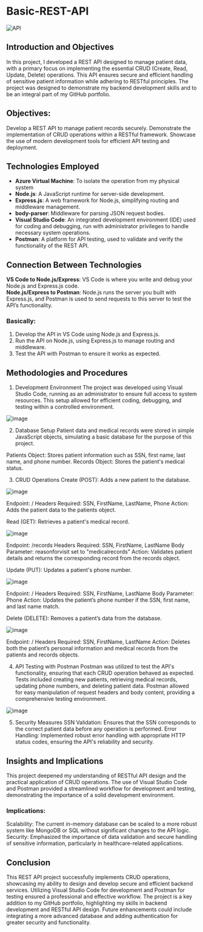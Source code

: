 # Basic-REST-API
![API](https://github.com/user-attachments/assets/9ad7b9b8-329e-40d8-8e2f-a129c9c5f8b8)

## Introduction and Objectives
In this project, I developed a REST API designed to manage patient data, with a primary focus on implementing the essential CRUD (Create, Read, Update, Delete) operations. This API ensures secure and efficient handling of sensitive patient information while adhering to RESTful principles. The project was designed to demonstrate my backend development skills and to be an integral part of my GitHub portfolio.

## Objectives:

Develop a REST API to manage patient records securely.
Demonstrate the implementation of CRUD operations within a RESTful framework.
Showcase the use of modern development tools for efficient API testing and deployment.

## Technologies Employed
- <b>Azure Virtual Machine</b>: To isolate the operation from my physical system
- <b>Node.js</b>: A JavaScript runtime for server-side development.
- <b>Express.js</b>: A web framework for Node.js, simplifying routing and middleware management.
- <b>body-parser</b>: Middleware for parsing JSON request bodies.
- <b>Visual Studio Code</b>: An integrated development environment (IDE) used for coding and debugging, run with administrator privileges to handle necessary system operations.
- <b>Postman</b>: A platform for API testing, used to validate and verify the functionality of the REST API.

## Connection Between Technologies

<b>VS Code to Node.js/Express</b>: VS Code is where you write and debug your Node.js and Express.js code.<br>
<b>Node.js/Express to Postman</b>: Node.js runs the server you built with Express.js, and Postman is used to send requests to this server to test the API’s functionality.

### Basically:
1. Develop the API in VS Code using Node.js and Express.js.
2. Run the API on Node.js, using Express.js to manage routing and middleware.
3. Test the API with Postman to ensure it works as expected.

## Methodologies and Procedures
1. Development Environment
The project was developed using Visual Studio Code, running as an administrator to ensure full access to system resources. This setup allowed for efficient coding, debugging, and testing within a controlled environment.

![image](https://github.com/user-attachments/assets/8a265c20-6eab-476e-a403-b04204ea3f6a)


2. Database Setup
Patient data and medical records were stored in simple JavaScript objects, simulating a basic database for the purpose of this project.

Patients Object: Stores patient information such as SSN, first name, last name, and phone number.
Records Object: Stores the patient's medical status.

3. CRUD Operations
Create (POST): Adds a new patient to the database.

![image](https://github.com/user-attachments/assets/8ffc811c-58b7-4f51-a42b-73d45818fddc)

Endpoint: /
Headers Required: SSN, FirstName, LastName, Phone
Action: Adds the patient data to the patients object.

Read (GET): Retrieves a patient's medical record.

![image](https://github.com/user-attachments/assets/0cb6e444-fcaf-4455-b4d8-d1c7f648e7bd)

Endpoint: /records
Headers Required: SSN, FirstName, LastName
Body Parameter: reasonforvisit set to "medicalrecords"
Action: Validates patient details and returns the corresponding record from the records object.

Update (PUT): Updates a patient's phone number.

![image](https://github.com/user-attachments/assets/86f8d986-b79c-435e-a3f3-c53622e16919)

Endpoint: /
Headers Required: SSN, FirstName, LastName
Body Parameter: Phone
Action: Updates the patient’s phone number if the SSN, first name, and last name match.

Delete (DELETE): Removes a patient’s data from the database.

![image](https://github.com/user-attachments/assets/08d08f82-ab2a-400a-8251-101363036117)

Endpoint: /
Headers Required: SSN, FirstName, LastName
Action: Deletes both the patient’s personal information and medical records from the patients and records objects.

4. API Testing with Postman
Postman was utilized to test the API's functionality, ensuring that each CRUD operation behaved as expected. Tests included creating new patients, retrieving medical records, updating phone numbers, and deleting patient data. Postman allowed for easy manipulation of request headers and body content, providing a comprehensive testing environment.

![image](https://github.com/user-attachments/assets/aac7c818-54ad-4f01-9baf-61c2d77a3ef1)

5. Security Measures
SSN Validation: Ensures that the SSN corresponds to the correct patient data before any operation is performed.
Error Handling: Implemented robust error handling with appropriate HTTP status codes, ensuring the API's reliability and security.

## Insights and Implications
This project deepened my understanding of RESTful API design and the practical application of CRUD operations. The use of Visual Studio Code and Postman provided a streamlined workflow for development and testing, demonstrating the importance of a solid development environment.

### Implications:

Scalability: The current in-memory database can be scaled to a more robust system like MongoDB or SQL without significant changes to the API logic.
Security: Emphasized the importance of data validation and secure handling of sensitive information, particularly in healthcare-related applications.

## Conclusion
This REST API project successfully implements CRUD operations, showcasing my ability to design and develop secure and efficient backend services. Utilizing Visual Studio Code for development and Postman for testing ensured a professional and effective workflow. The project is a key addition to my GitHub portfolio, highlighting my skills in backend development and RESTful API design. Future enhancements could include integrating a more advanced database and adding authentication for greater security and functionality.
